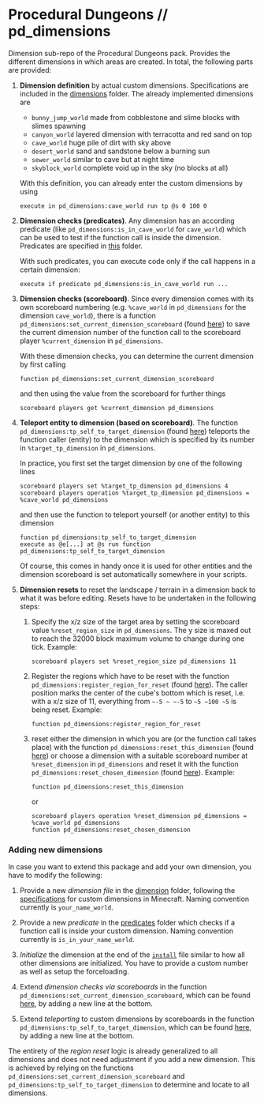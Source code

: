 # Procedural Dungeons // pd_dimensions

Dimension sub-repo of the Procedural Dungeons pack. Provides the different dimensions in which areas are created. In total, the following parts are provided:

1. **Dimension definition** by actual custom dimensions. Specifications are included in the [dimensions](dimensions/) folder. The already implemented dimensions are
    - `bunny_jump_world` made from cobblestone and slime blocks with slimes spawning
    - `canyon_world` layered dimension with terracotta and red sand on top
    - `cave_world` huge pile of dirt with sky above
    - `desert_world` sand and sandstone below a burning sun
    - `sewer_world` similar to cave but at night time
    - `skyblock_world` complete void up in the sky (no blocks at all)

    With this definition, you can already enter the custom dimensions by using
    ```mcfunction
    execute in pd_dimensions:cave_world run tp @s 0 100 0
    ```

2. **Dimension checks (predicates)**. Any dimension has an according predicate (like `pd_dimensions:is_in_cave_world` for `cave_world`) which can be used to test if the function call is inside the dimension. Predicates are specified in [this](predicates/) folder.

    With such predicates, you can execute code only if the call happens in a certain dimension:
    ```mcfunction
    execute if predicate pd_dimensions:is_in_cave_world run ...
    ```

3. **Dimension checks (scoreboard)**. Since every dimension comes with its own scoreboard numbering (e.g. `%cave_world` in `pd_dimensions` for the dimension `cave_world`), there is a function `pd_dimensions:set_current_dimension_scoreboard` (found [here](functions/set_current_dimension_scoreboard.mcfunction)) to save the current dimension number of the function call to the scoreboard player `%current_dimension` in `pd_dimensions`.

    With these dimension checks, you can determine the current dimension by first calling
    ```mcfunction
    function pd_dimensions:set_current_dimension_scoreboard
    ```
    and then using the value from the scoreboard for further things
    ```mcfunction
    scoreboard players get %current_dimension pd_dimensions
    ```

4. **Teleport entity to dimension (based on scoreboard)**. The function `pd_dimensions:tp_self_to_target_dimension` (found [here](functions/tp_self_to_target_dimension.mcfunction)) teleports the function caller (entity) to the dimension which is specified by its number in `%target_tp_dimension` in `pd_dimensions`.

    In practice, you first set the target dimension by one of the following lines
    ```mcfunction
    scoreboard players set %target_tp_dimension pd_dimensions 4
    scoreboard players operation %target_tp_dimension pd_dimensions = %cave_world pd_dimensions
    ```
    and then use the function to teleport yourself (or another entity) to this dimension
    ```mcfunction
    function pd_dimensions:tp_self_to_target_dimension
    execute as @e[...] at @s run function pd_dimensions:tp_self_to_target_dimension
    ```
    Of course, this comes in handy once it is used for other entities and the dimension scoreboard is set automatically somewhere in your scripts.

5. **Dimension resets** to reset the landscape / terrain in a dimension back to what it was before editing. Resets have to be undertaken in the following steps:

    1. Specify the x/z size of the target area by setting the scoreboard value `%reset_region_size` in `pd_dimensions`. The y size is maxed out to reach the 32000 block maximum volume to change during one tick. Example:
        ```mcfunction
        scoreboard players set %reset_region_size pd_dimensions 11
        ```
    2. Register the regions which have to be reset with the function `pd_dimensions:register_region_for_reset` (found [here](functions/register_region_for_reset.mcfunction)). The caller position marks the center of the cube's bottom which is reset, i.e. with a x/z size of 11, everything from `~-5 ~ ~-5` to `~5 ~100 ~5` is being reset. Example:
        ```mcfunction
        function pd_dimensions:register_region_for_reset
        ```
    3. reset either the dimension in which you are (or the function call takes place) with the function `pd_dimensions:reset_this_dimension` (found [here](functions/reset_this_dimension.mcfunction)) or choose a dimension with a suitable scoreboard number at `%reset_dimension` in `pd_dimensions` and reset it with the function `pd_dimensions:reset_chosen_dimension` (found [here](functions/reset_chosen_dimension.mcfunction)). Example:
        ```mcfunction
        function pd_dimensions:reset_this_dimension
        ```
        or
        ```mcfunction
        scoreboard players operation %reset_dimension pd_dimensions = %cave_world pd_dimensions
        function pd_dimensions:reset_chosen_dimension
        ```



### Adding new dimensions

In case you want to extend this package and add your own dimension, you have to modify the following:

1. Provide a new *dimension file* in the [dimension](dimension/) folder, following the [specifications](https://minecraft.fandom.com/wiki/Custom_dimension) for custom dimensions in Minecraft. Naming convention currently is `your_name_world`.

2. Provide a new *predicate* in the [predicates](predicates/) folder which checks if a function call is inside your custom dimension. Naming convention currently is `is_in_your_name_world`.

3. *Initialize* the dimension at the end of the [`install`](functions/installation/install.mcfunction) file similar to how all other dimensions are initialized. You have to provide a custom number as well as setup the forceloading.

4. Extend *dimension checks via scoreboards* in the function `pd_dimensions:set_current_dimension_scoreboard`, which can be found [here](functions/set_current_dimension_scoreboard.mcfunction), by adding a new line at the bottom.

5. Extend *teleporting* to custom dimensions by scoreboards in the function `pd_dimensions:tp_self_to_target_dimension`, which can be found [here](functions/tp_self_to_target_dimension.mcfunction), by adding a new line at the bottom.


The entirety of the *region reset* logic is already generalized to all dimensions and does not need adjustment if you add a new dimension. This is achieved by relying on the functions `pd_dimensions:set_current_dimension_scoreboard` and `pd_dimensions:tp_self_to_target_dimension` to determine and locate to all dimensions.
